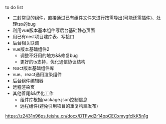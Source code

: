 to do list
* 二封常见的组件，直接通过已有组件文件来进行按需导出(可能还需插件)、处理tsx的bug
* 利用vue版本基本组件写后台基础静态页面
* 用已有nest项目建库表、写接口
* 后台相关联调
* vue版本基础组件2
  * 调整不好用的地方&&修复bug
  * 更好的ts支持，优化通信协议结构
* react版本基础组件库
* vue、react通用渲染组件
* 后台组件编辑器
* 远程渲染页
* 其他善尾&&优化工作
  * 组件库根据package.json控制信息
  * 远程组件(避免引用项目的重复构建发布)

<!-- 设计文档 -->
https://z2431n96ps.feishu.cn/docx/DTFwd2r14opCECxmygfclkK5n1g
